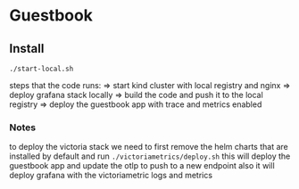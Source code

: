 # Guestbook

## Install

`./start-local.sh`

steps that the code runs:
=> start kind cluster with local registry and nginx
=> deploy grafana stack locally
=> build the code and push it to the local registry
=> deploy the guestbook app with trace and metrics enabled

### Notes

to deploy the victoria stack we need to first remove the helm charts that are installed by default
and run
`./victoriametrics/deploy.sh` this will deploy the guestbook app and update the otlp to push to a new endpoint also it will deploy grafana with the victoriametric logs and metrics
